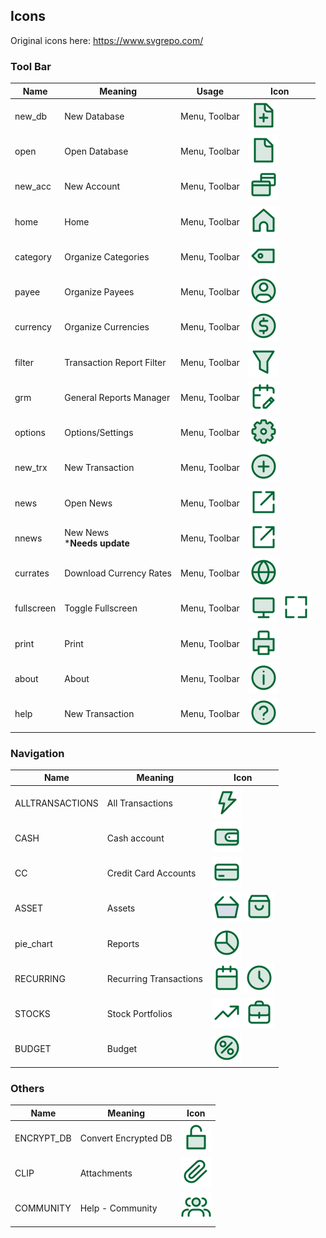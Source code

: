 ## Icons

Original icons here: https://www.svgrepo.com/

### Tool Bar
Name | Meaning |Usage | Icon
--- | --- | --- | ---
new_db | New Database | Menu, Toolbar | ![](SVGs/new_db.svg)
open    | Open Database | Menu, Toolbar | ![](SVGs/open.svg)
new_acc    | New Account | Menu, Toolbar | ![](SVGs/new_acc.svg)
home    | Home | Menu, Toolbar | ![](SVGs/home.svg)
category    | Organize Categories | Menu, Toolbar | ![](SVGs/category.svg)
payee    | Organize Payees | Menu, Toolbar | ![](SVGs/payee.svg)
currency    | Organize Currencies | Menu, Toolbar | ![](SVGs/currency.svg)
filter    | Transaction Report Filter | Menu, Toolbar | ![](SVGs/filter.svg)
grm    | General Reports Manager | Menu, Toolbar | ![](SVGs/grm.svg)
options    | Options/Settings| Menu, Toolbar | ![](SVGs/options.svg)
new_trx    | New Transaction | Menu, Toolbar | ![](SVGs/new_trx.svg)
news    | Open News| Menu, Toolbar | ![](SVGs/news.svg)
nnews    | New News<br>***Needs update**  | Menu, Toolbar | ![](SVGs/news.svg)
currates    | Download Currency Rates | Menu, Toolbar | ![](SVGs/currates.svg)
fullscreen    | Toggle Fullscreen | Menu, Toolbar | ![](SVGs/fullscreen.svg) ![](SVGs/fullscreen2.svg)
print    | Print | Menu, Toolbar | ![](SVGs/print.svg)
about    | About | Menu, Toolbar | ![](SVGs/about.svg)
help    | New Transaction | Menu, Toolbar | ![](SVGs/help.svg)

### Navigation
Name | Meaning | Icon
--- | --- | ---
ALLTRANSACTIONS | All Transactions | ![](SVGs/all.svg)
CASH | Cash account | ![](SVGs/wallet.svg)
CC | Credit Card Accounts | ![](SVGs/creditcard.svg)
ASSET | Assets | ![](SVGs/assets.svg) ![](SVGs/box.svg)
pie_chart | Reports | ![](SVGs/pie_chart.svg)
RECURRING | Recurring Transactions | ![](SVGs/recurring.svg) ![](SVGs/clock.svg)
STOCKS | Stock Portfolios | ![](SVGs/stocks.svg) ![](SVGs/portfolio.svg)
BUDGET | Budget | ![](SVGs/budget.svg)

### Others
Name | Meaning | Icon
--- | --- | ---
ENCRYPT_DB | Convert Encrypted DB | ![](SVGs/lock.svg)
CLIP | Attachments | ![](SVGs/clip.svg)
COMMUNITY | Help - Community | ![](SVGs/users.svg)

